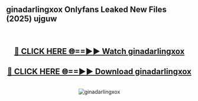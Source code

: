 <h2>ginadarlingxox Onlyfans Leaked New Files (2025) ujguw</h2>
<br>
<div align="center">
<h2><a href="https://mediafiles.top/ginadarlingxox&ref=git" rel="nofollow">🔴 CLICK HERE 🌐==►► Watch ginadarlingxox</a></h2>
<h2><a href="https://mediafiles.top/ginadarlingxox&ref=git" rel="nofollow">🔴 CLICK HERE 🌐==►► Download ginadarlingxox</a></h2>
<br>
<a href="https://mediafiles.top/ginadarlingxox&ref=git" rel="nofollow" data-target="animated-image.originalLink"><img src="https://i.ibb.co.com/xMMVF88/686577567.gif" alt="ginadarlingxox" style="max-width: 100%; display: inline-block;" data-target="animated-image.originalImage"></a>
</div>
<br>
<br>